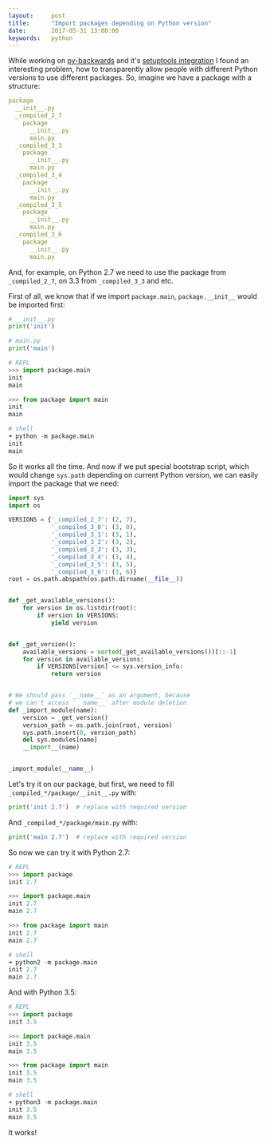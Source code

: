 ```yaml
---
layout:     post
title:      "Import packages depending on Python version"
date:       2017-05-31 13:00:00
keywords:   python
---
```


While working on [py-backwards](https://github.com/nvbn/py-backwards) and it's
[setuptools integration](https://github.com/nvbn/py-backwards-packager) I found
an interesting problem, how to transparently allow people with different Python
versions to use different packages. So, imagine we have a package with a structure:

~~~yaml
package
  __init__.py
  _compiled_2_7
    package
      __init__.py
      main.py
  _compiled_3_3
    package
      __init__.py
      main.py
  _compiled_3_4
    package
      __init__.py
      main.py
  _compiled_3_5
    package
      __init__.py
      main.py
  _compiled_3_6
    package
      __init__.py
      main.py
~~~

And, for example, on Python 2.7 we need to use the package from `_compiled_2_7`, on 3.3 from
`_compiled_3_3` and etc.

First of all, we know that if we import `package.main`, `package.__init__` would be imported first:

~~~python
# __init__.py
print('init')

# main.py
print('main')

# REPL
>>> import package.main
init
main

>>> from package import main
init
main

# shell
➜ python -m package.main
init
main
~~~

So it works all the time. And now if we put special bootstrap script, which would change `sys.path`
depending on current Python version, we can easily import the package that we need:

~~~python
import sys
import os

VERSIONS = {'_compiled_2_7': (2, 7),
            '_compiled_3_0': (3, 0),
            '_compiled_3_1': (3, 1),
            '_compiled_3_2': (3, 2),
            '_compiled_3_3': (3, 3),
            '_compiled_3_4': (3, 4),
            '_compiled_3_5': (3, 5),
            '_compiled_3_6': (3, 6)}
root = os.path.abspath(os.path.dirname(__file__))


def _get_available_versions():
    for version in os.listdir(root):
        if version in VERSIONS:
            yield version


def _get_version():
    available_versions = sorted(_get_available_versions())[::-1]
    for version in available_versions:
        if VERSIONS[version] <= sys.version_info:
            return version


# We should pass `__name__` as an argument, because
# we can't access `__name__` after module deletion
def _import_module(name):
    version = _get_version()
    version_path = os.path.join(root, version)
    sys.path.insert(0, version_path)
    del sys.modules[name]
    __import__(name)


_import_module(__name__)
~~~

Let's try it on our package, but first, we need to fill `_compiled_*/package/__init__.py` with:
 
~~~python
print('init 2.7')  # replace with required version
~~~

And `_compiled_*/package/main.py` with:

~~~python
print('main 2.7')  # replace with required version
~~~

So now we can try it with Python 2.7:

~~~python
# REPL
>>> import package
init 2.7

>>> import package.main
init 2.7
main 2.7

>>> from package import main
init 2.7
main 2.7

# shell
➜ python2 -m package.main
init 2.7
main 2.7
~~~

And with Python 3.5:

~~~python
# REPL
>>> import package
init 3.5

>>> import package.main
init 3.5
main 3.5

>>> from package import main
init 3.5
main 3.5

# shell
➜ python3 -m package.main
init 3.5
main 3.5
~~~

It works!
